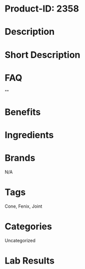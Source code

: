 # Product-ID: 2358

# Description



# Short Description



# FAQ
""

# Benefits



# Ingredients



# Brands

N/A

# Tags

Cone, Fenix, Joint

# Categories

Uncategorized

# Lab Results
